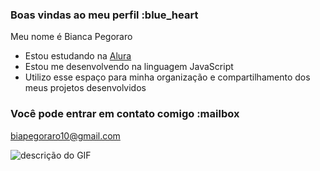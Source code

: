 ### Boas vindas ao meu perfil :blue_heart

Meu nome é Bianca Pegoraro

- Estou estudando na [Alura](https://www.alura.com.br)
- Estou me desenvolvendo na linguagem JavaScript
- Utilizo esse espaço para minha organização e compartilhamento dos meus projetos desenvolvidos

### Você pode entrar em contato comigo :mailbox

biapegoraro10@gmail.com



![descrição do GIF](https://media.tenor.com/dd3lYMxFFRgAAAAj/new-post.gif)
